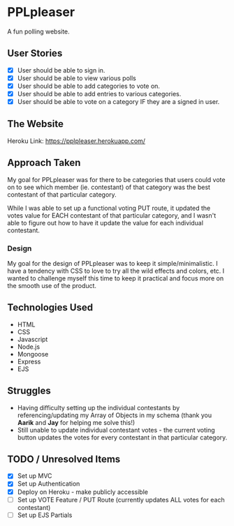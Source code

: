 # PPLpleaser
A fun polling website.

## User Stories
- [X] User should be able to sign in.
- [X] User should be able to view various polls
- [X] User should be able to add categories to vote on.
- [X] User should be able to add entries to various categories.
- [X] User should be able to vote on a category IF they are a signed in user.

## The Website
Heroku Link: https://pplpleaser.herokuapp.com/

## Approach Taken
My goal for PPLpleaser was for there to be categories that users could vote on to see which member (ie. contestant) of that category was the best contestant of that particular category.

While I was able to set up a functional voting PUT route, it updated the votes value for EACH contestant of that particular category, and I wasn't able to figure out how to have it update the value for each individual contestant.

### Design
My goal for the design of PPLpleaser was to keep it simple/minimalistic. I have a tendency with CSS to love to try all the wild effects and colors, etc. I wanted to challenge myself this time to keep it practical and focus more on the smooth use of the product.

## Technologies Used
- HTML
- CSS
- Javascript
- Node.js
- Mongoose
- Express
- EJS

## Struggles
- Having difficulty setting up the individual contestants by referencing/updating my Array of Objects in my schema (thank you **Aarik** and **Jay** for helping me solve this!)
- Still unable to update individual contestant votes - the current voting button updates the votes for every contestant in that particular category.

## TODO / Unresolved Items
- [X] Set up MVC
- [X] Set up Authentication
- [X] Deploy on Heroku - make publicly accessible
- [ ] Set up VOTE Feature / PUT Route (currently updates ALL votes for each contestant)
- [ ] Set up EJS Partials
